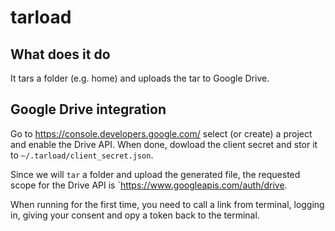 # tarload

## What does it do

It tars a folder (e.g. home) and uploads the tar to Google Drive.

## Google Drive integration

Go to https://console.developers.google.com/ select (or create) a project and enable the Drive API.
When done, dowload the client secret and stor it to `~/.tarload/client_secret.json`.

Since we will `tar` a folder and upload the generated file, the requested scope for the Drive API is `https://www.googleapis.com/auth/drive.

When running for the first time, you need to call a link from terminal, logging in, giving your consent and opy a token back to the terminal.
